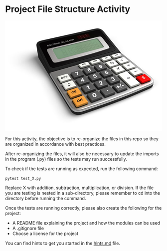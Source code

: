 # Project File Structure Activity

![an image of a calculator](/assets/calculator.jpg)

For this activity, the objective is to re-organize the files in this repo so they are organized in accordance with best practices.

After re-organizing the files, it will also be necessary to update the imports in the program (.py) files so the tests may run successfully.

To check if the tests are running as expected, run the following command:

```
pytest test_X.py
```

Replace X with addition, subtraction, multiplication, or division. If the file you are testing is nested in a sub-directory, please remember to cd into the directory before running the command.

Once the tests are running correctly, please also create the following for the project:
* A README file explaining the project and how the modules can be used
* A .gitignore file
* Choose a license for the project

You can find hints to get you started in the [hints.md](hints.md) file.
